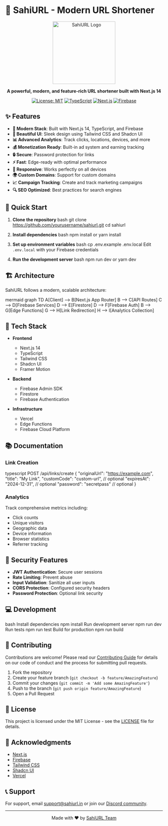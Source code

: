 # 🔗 SahiURL - Modern URL Shortener

<div align="center">
  <img src="public/logo.png" alt="SahiURL Logo" width="200"/>
  <p><strong>A powerful, modern, and feature-rich URL shortener built with Next.js 14</strong></p>
  
  [![License: MIT](https://img.shields.io/badge/License-MIT-yellow.svg)](https://opensource.org/licenses/MIT)
  [![TypeScript](https://img.shields.io/badge/TypeScript-5.0-blue.svg)](https://www.typescriptlang.org/)
  [![Next.js](https://img.shields.io/badge/Next.js-14.0-black.svg)](https://nextjs.org/)
  [![Firebase](https://img.shields.io/badge/Firebase-10.x-orange.svg)](https://firebase.google.com/)
</div>

## ✨ Features

- **🚀 Modern Stack**: Built with Next.js 14, TypeScript, and Firebase
- **🎨 Beautiful UI**: Sleek design using Tailwind CSS and Shadcn UI
- **📊 Advanced Analytics**: Track clicks, locations, devices, and more
- **💰 Monetization Ready**: Built-in ad system and earning tracking
- **🔒 Secure**: Password protection for links
- **⚡ Fast**: Edge-ready with optimal performance
- **📱 Responsive**: Works perfectly on all devices
- **🌍 Custom Domains**: Support for custom domains
- **📈 Campaign Tracking**: Create and track marketing campaigns
- **🔍 SEO Optimized**: Best practices for search engines

## 🚀 Quick Start

1. **Clone the repository**
bash
git clone https://github.com/yourusername/sahiurl.git
cd sahiurl
2. **Install dependencies**
bash
npm install
or
yarn install

3. **Set up environment variables**
bash
cp .env.example .env.local
Edit `.env.local` with your Firebase credentials

4. **Run the development server**
bash
npm run dev
or
yarn dev

## 🏗️ Architecture

SahiURL follows a modern, scalable architecture:

mermaid
graph TD
A[Client] --> B[Next.js App Router]
B --> C[API Routes]
C --> D[Firebase Services]
D --> E[Firestore]
D --> F[Firebase Auth]
B --> G[Edge Functions]
G --> H[Link Redirection]
H --> I[Analytics Collection]

## 🔧 Tech Stack

- **Frontend**
  - Next.js 14
  - TypeScript
  - Tailwind CSS
  - Shadcn UI
  - Framer Motion

- **Backend**
  - Firebase Admin SDK
  - Firestore
  - Firebase Authentication

- **Infrastructure**
  - Vercel
  - Edge Functions
  - Firebase Cloud Platform

## 📚 Documentation

### Link Creation
typescript
POST /api/links/create
{
"originalUrl": "https://example.com",
"title": "My Link",
"customCode": "custom-url", // optional
"expiresAt": "2024-12-31", // optional
"password": "secretpass" // optional
}


### Analytics
Track comprehensive metrics including:
- Click counts
- Unique visitors
- Geographic data
- Device information
- Browser statistics
- Referrer tracking

## 🔐 Security Features

- **JWT Authentication**: Secure user sessions
- **Rate Limiting**: Prevent abuse
- **Input Validation**: Sanitize all user inputs
- **CORS Protection**: Configured security headers
- **Password Protection**: Optional link security

## 💻 Development

bash
Install dependencies
npm install
Run development server
npm run dev
Run tests
npm run test
Build for production
npm run build

## 🌟 Contributing

Contributions are welcome! Please read our [Contributing Guide](CONTRIBUTING.md) for details on our code of conduct and the process for submitting pull requests.

1. Fork the repository
2. Create your feature branch (`git checkout -b feature/AmazingFeature`)
3. Commit your changes (`git commit -m 'Add some AmazingFeature'`)
4. Push to the branch (`git push origin feature/AmazingFeature`)
5. Open a Pull Request

## 📄 License

This project is licensed under the MIT License - see the [LICENSE](LICENSE) file for details.

## 🙏 Acknowledgments

- [Next.js](https://nextjs.org/)
- [Firebase](https://firebase.google.com/)
- [Tailwind CSS](https://tailwindcss.com/)
- [Shadcn UI](https://ui.shadcn.com/)
- [Vercel](https://vercel.com/)

## 📞 Support

For support, email support@sahiurl.in or join our [Discord community](https://discord.gg/sahiurl).

---

<div align="center">
  <p>Made with ❤️ by <a href="https://sahiurl.in">SahiURL Team</a></p>
</div>
